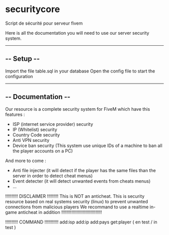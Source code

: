 # securitycore
Script de sécurité pour serveur fivem


Here is all the documentation you will need to use our server security system.

-----------
-- Setup --
-----------

Import the file table.sql in your database
Open the config file to start the configuration

-------------------
-- Documentation --
-------------------

Our resource is a complete security system for FiveM which have this features :

- ISP (internet service provider) security
- IP (Whitelist) security
- Country Code security
- Anti VPN security
- Device ban security (This system use unique IDs of a machine to ban all the player accounts on a PC)

And more to come :

- Anti file injecter (it will detect if the player has the same files than the server in order to detect cheat menus)
- Event detecter (it will detect unwanted events from cheats menus)
- ...

!!!!!!!!!! DISCLAIMER !!!!!!!!!
This is NOT an anticheat. 
This is security resource based on real systems security (linux) to prevent unwanted connections from malicious players
We recommand to use a realtime in-game anticheat in addition
!!!!!!!!!!!!!!!!!!!!!!!!!!!!!!!!

!!!!!!!!!! COMMAND !!!!!!!!!!!
add:isp 
add:ip
add:pays
get:player ( en test / in test )


